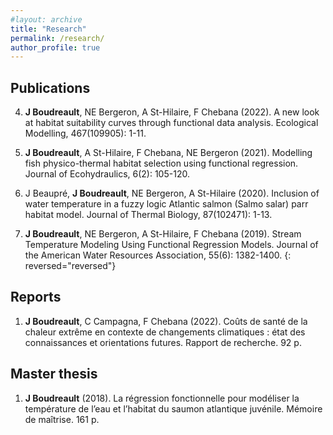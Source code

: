 ```yaml
---
#layout: archive
title: "Research"
permalink: /research/
author_profile: true
---
```


Publications
---------------

4. **J Boudreault**, NE Bergeron, A St-Hilaire, F Chebana (2022). A new look at habitat suitability curves through functional data analysis. Ecological Modelling, 467(109905): 1-11.

3. **J Boudreault**, A St-Hilaire, F Chebana, NE Bergeron (2021). Modelling fish physico-thermal habitat selection using functional regression. Journal of Ecohydraulics, 6(2): 105-120.

2. J Beaupré, **J Boudreault**, NE Bergeron, A St-Hilaire (2020). Inclusion of water temperature in a fuzzy logic Atlantic salmon (Salmo salar) parr habitat model. Journal of Thermal Biology, 87(102471): 1-13.

1. **J Boudreault**, NE Bergeron, A St-Hilaire, F Chebana (2019). Stream Temperature Modeling Using Functional Regression Models. Journal of the American Water Resources Association, 55(6): 1382-1400.
{: reversed="reversed"}

Reports
---------------

1. **J Boudreault**, C Campagna, F Chebana (2022). Coûts de santé de la chaleur extrême en contexte de changements climatiques : état des connaissances et orientations futures. Rapport de recherche. 92 p.


Master thesis
---------------

1. **J Boudreault** (2018). La régression fonctionnelle pour modéliser la température de l’eau et l’habitat du saumon atlantique juvénile. Mémoire de maîtrise. 161 p.